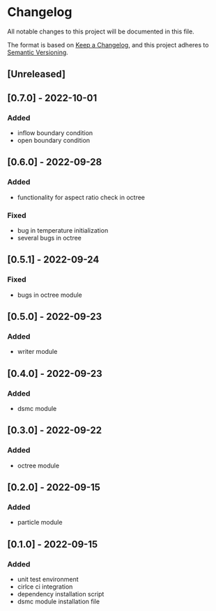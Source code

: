 # Changelog
All notable changes to this project will be documented in this file.

The format is based on [Keep a Changelog](https://keepachangelog.com/en/1.0.0/),
and this project adheres to [Semantic Versioning](https://semver.org/spec/v2.0.0.html).

## [Unreleased]

## [0.7.0] - 2022-10-01
### Added
- inflow boundary condition
- open boundary condition

## [0.6.0] - 2022-09-28
### Added
- functionality for aspect ratio check in octree

### Fixed
- bug in temperature initialization
- several bugs in octree

## [0.5.1] - 2022-09-24
### Fixed
- bugs in octree module

## [0.5.0] - 2022-09-23
### Added
- writer module

## [0.4.0] - 2022-09-23
### Added
- dsmc module

## [0.3.0] - 2022-09-22
### Added
- octree module

## [0.2.0] - 2022-09-15
### Added
- particle module

## [0.1.0] - 2022-09-15
### Added
- unit test environment
- cirlce ci integration
- dependency installation script
- dsmc module installation file
